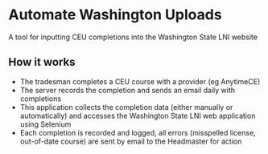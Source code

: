 # Automate Washington Uploads

A tool for inputting CEU completions into the Washington State LNI website

## How it works

- The tradesman completes a CEU course with a provider (eg AnytimeCE)
- The server records the completion and sends an email daily with completions
- This application collects the completion data (either manually or automatically) and accesses the Washington State LNI web application using Selenium
- Each completion is recorded and logged, all errors (misspelled license, out-of-date course) are sent by email to the Headmaster for action
